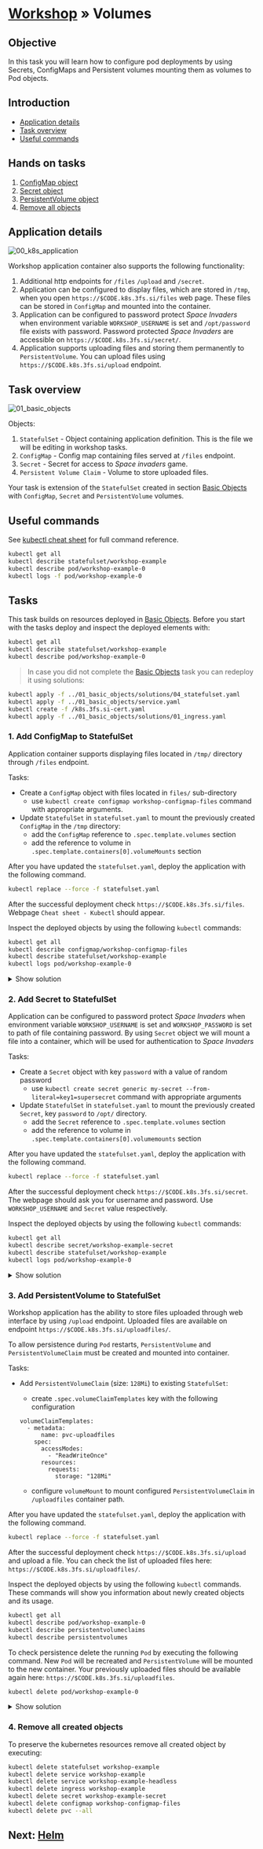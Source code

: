 # [Workshop](../README.md) &raquo; Volumes

## Objective

In this task you will learn how to configure pod deployments by using Secrets,
ConfigMaps and Persistent volumes mounting them as volumes to Pod objects.

## Introduction

* [Application details](#application-details)
* [Task overview](#task-overview)
* [Useful commands](#useful-commands)

## Hands on tasks

1. [ConfigMap object](#1-add-configmap-to-statefulset)
2. [Secret object](#2-add-secret-to-statefulset)
3. [PersistentVolume object](#3-add-persistentvolume-to-statefulset)
4. [Remove all objects](#4-remove-all-created-objects)

## Application details

![00_k8s_application](../images/00_k8s-application_volumes.png)

Workshop application container also supports the following functionality:

1. Additional http endpoints for `/files` `/upload` and `/secret`.
2. Application can be configured to display files, which are stored in `/tmp`,
   when you open `https://$CODE.k8s.3fs.si/files` web page. These files can be
   stored in `ConfigMap` and mounted into the container.
3. Application can be configured to password protect *Space Invaders* when
   environment variable `WORKSHOP_USERNAME` is set and `/opt/password` file
   exists with password. Password protected *Space Invaders* are accessible on
   `https://$CODE.k8s.3fs.si/secret/`.
4. Application supports uploading files and storing them permanently to
   `PersistentVolume`. You can upload files using
   `https://$CODE.k8s.3fs.si/upload` endpoint.

## Task overview

![01_basic_objects](../images/02_basic_objects_volumes.png)

Objects:

1. `StatefulSet` - Object containing application definition. This is the file we will be editing in workshop tasks.
2. `ConfigMap` - Config map containing files served at `/files` endpoint.
3. `Secret` - Secret for access to *Space invaders* game.
4. `Persistent Volume Claim` - Volume to store uploaded files.

Your task is extension of the `StatefulSet` created in section [Basic
Objects](../01_basic_objects/README.md) with `ConfigMap`, `Secret` and
`PersistentVolume` volumes.

## Useful commands

See [kubectl cheat sheet](https://kubernetes.io/docs/reference/kubectl/cheatsheet/) for full command reference.

```bash
kubectl get all
kubectl describe statefulset/workshop-example
kubectl describe pod/workshop-example-0
kubectl logs -f pod/workshop-example-0
```

## Tasks

This task builds on resources deployed in [Basic
Objects](../01_basic_objects/README.md). Before you start with the tasks deploy
and inspect the deployed elements with:

```sh
kubectl get all
kubectl describe statefulset/workshop-example
kubectl describe pod/workshop-example-0
```

> In case you did not complete the [Basic
Objects](../01_basic_objects/README.md) task you can redeploy it using solutions:

```bash
kubectl apply -f ../01_basic_objects/solutions/04_statefulset.yaml
kubectl apply -f ../01_basic_objects/service.yaml
kubectl create -f /k8s.3fs.si-cert.yaml
kubectl apply -f ../01_basic_objects/solutions/01_ingress.yaml
```

### 1. Add ConfigMap to StatefulSet

Application container supports displaying files located in `/tmp/` directory through `/files` endpoint.

Tasks:

* Create a `ConfigMap` object with files located in `files/` sub-directory
  * use `kubectl create configmap workshop-configmap-files` command with appropriate arguments.
* Update `StatefulSet` in `statefulset.yaml` to mount the previously created `ConfigMap` in the `/tmp` directory:
  * add the `ConfigMap` reference to `.spec.template.volumes` section
  * add the reference to volume in `.spec.template.containers[0].volumeMounts` section

After you have updated the `statefulset.yaml`, deploy the application with the following command.

```sh
kubectl replace --force -f statefulset.yaml
```

After the successful deployment check `https://$CODE.k8s.3fs.si/files`. Webpage `Cheat sheet - Kubectl` should appear.

Inspect the deployed objects by using the following `kubectl` commands:

```sh
kubectl get all
kubectl describe configmap/workshop-configmap-files
kubectl describe statefulset/workshop-example
kubectl logs pod/workshop-example-0
```

<details>
<summary>Show solution</summary>

Create a `ConfigMap` object using the following command:

```console
$ kubectl create configmap workshop-configmap-files --from-file=files/
configmap/workshop-configmap-files created
```

You can check the full `ConfigMap` file [here](./solutions/configmap.yaml).

Update `statefulset.yaml` with appropriate references in `.spec.template.volumes` and `.spec.template.containers[0].volumeMounts` sections.

```diff
--- statefulset.yaml	2020-05-26 16:09:18.000000000 +0200
+++ solutions/01_statefulset.yaml	2020-05-26 16:09:32.000000000 +0200
@@ -47,5 +47,11 @@ spec:
             requests:
               cpu: 10m
               memory: 64Mi
-          volumeMounts: []
-      volumes: []
+          volumeMounts:
+            - name: workshop-files
+              mountPath: /tmp/
+              readOnly: true
+      volumes:
+        - name: workshop-files
+          configMap:
+            name: workshop-configmap-files
```

Deploy to cluster

```sh
kubectl replace --force -f statefulset.yaml
```

You can check the full `statefulset.yaml` [here](./solutions/01_statefulset.yaml).

</details>

### 2. Add Secret to StatefulSet

Application can be configured to password protect *Space Invaders* when
environment variable `WORKSHOP_USERNAME` is set and `WORKSHOP_PASSWORD` is set
to path of file containing password. By using `Secret` object we will mount a
file into a container, which will be used for authentication to *Space Invaders*

Tasks:

* Create a `Secret` object with key `password` with a value of random password
  * use `kubectl create secret generic my-secret --from-literal=key1=supersecret` command with appropriate arguments
* Update `StatefulSet` in `statefulset.yaml` to mount the previously created `Secret`, key `password` to `/opt/` directory.
  * add the `Secret` reference to `.spec.template.volumes` section
  * add the reference to volume in `.spec.template.containers[0].volumemounts` section

After you have updated the `statefulset.yaml`, deploy the application with the following command.

```sh
kubectl replace --force -f statefulset.yaml
```

After the successful deployment check `https://$CODE.k8s.3fs.si/secret`. The webpage should ask you for username and password. Use `WORKSHOP_USERNAME` and `Secret` value respectively.

Inspect the deployed objects by using the following `kubectl` commands:

```sh
kubectl get all
kubectl describe secret/workshop-example-secret
kubectl describe statefulset/workshop-example
kubectl logs pod/workshop-example-0
```

<details>
<summary>Show solution</summary>

Create a `Secret` object using the following command:

```console
$ kubectl create secret generic workshop-example-secret --from-literal=password=my-super-password
secret/workshop-example-secret created
```

You can check the full `Secret` file [here](./solutions/secret.yaml).

Update `statefulset.yaml` with appropriate references in `.spec.template.volumes` and `.spec.template.containers[0].volumeMounts` sections.

```diff
--- 01_statefulset.yaml	2020-05-27 12:00:02.000000000 +0200
+++ 02_statefulset.yaml	2020-05-27 12:00:02.000000000 +0200
@@ -52,7 +52,16 @@ spec:
             - name: workshop-files
               mountPath: /tmp/
               readOnly: true
+            - name: workshop-secret-password
+              mountPath: /opt/
+              readOnly: true
       volumes:
         - name: workshop-files
           configMap:
             name: workshop-configmap-files
+        - name: workshop-secret-password
+          secret:
+            secretName: workshop-example-secret
+            items:
+              - key: password
+                path: password
```

Deploy updated `StatefulSet` to cluster

```sh
kubectl replace --force -f statefulset.yaml
```

Open webpage: `https://$CODE.k8s.3fs.si/secret` and password prompt should open.

You can check the whole `statefulset.yaml` file [here](./solutions/02_statefulset.yaml).

</details>

### 3. Add PersistentVolume to StatefulSet

Workshop application has the ability to store files uploaded through web interface by using `/upload` endpoint. Uploaded files are available on endpoint `https://$CODE.k8s.3fs.si/uploadfiles/`.

To allow persistence during `Pod` restarts, `PersistentVolume` and `PersistentVolumeClaim` must be created and mounted into container.

Tasks:

* Add `PersistentVolumeClaim` (size: `128Mi`) to existing `StatefulSet`:
  * create `.spec.volumeClaimTemplates` key with the following configuration

  ```console
  volumeClaimTemplates:
    - metadata:
        name: pvc-uploadfiles
      spec:
        accessModes:
          - "ReadWriteOnce"
        resources:
          requests:
            storage: "128Mi"
  ```

  * configure `volumeMount` to mount configured `PersistentVolumeClaim` in `/uploadfiles` container path.

After you have updated the `statefulset.yaml`, deploy the application with the following command.

```sh
kubectl replace --force -f statefulset.yaml
```

After the successful deployment check `https://$CODE.k8s.3fs.si/upload` and upload a file. You can check the list of uploaded files here: `https://$CODE.k8s.3fs.si/uploadfiles/`.

Inspect the deployed objects by using the following `kubectl` commands. These commands will show you information about newly created objects and its usage.

```sh
kubectl get all
kubectl describe pod/workshop-example-0
kubectl describe persistentvolumeclaims
kubectl describe persistentvolumes
```

To check persistence delete the running `Pod` by executing the following command. New `Pod` will be recreated and `PersistentVolume` will be mounted to the new container. Your previously uploaded files should be available again here: `https://$CODE.k8s.3fs.si/uploadfiles`.

```sh
kubectl delete pod/workshop-example-0
```

<details>
<summary>Show solution</summary>

Update `statefulset.yaml` file with appropriate references in `.spec.template.containers[0].volumeMounts` and `.spec.volumeClaimTemplates` sections:

```diff
--- 02_statefulset.yaml	2020-05-26 18:49:03.000000000 +0200
+++ 03_statefulset.yaml	2020-05-26 18:51:49.000000000 +0200
@@ -55,6 +55,8 @@ spec:
             - name: workshop-secret-password
               mountPath: /opt/
               readOnly: true
+            - name: pvc-uploadfiles
+              mountPath: /uploadfiles
       volumes:
         - name: workshop-files
           configMap:
@@ -65,3 +67,12 @@ spec:
             items:
               - key: password
                 path: password
+  volumeClaimTemplates:
+    - metadata:
+        name: pvc-uploadfiles
+      spec:
+        accessModes:
+          - "ReadWriteOnce"
+        resources:
+          requests:
+            storage: "128Mi"
```

Deploy updated `StatefulSet` to cluster

```sh
kubectl replace --force -f statefulset.yaml
```

You can check the whole `statefulset.yaml` file [here](./solutions/03_statefulset.yaml).

</details>

### 4. Remove all created objects

To preserve the kubernetes resources remove all created object by executing:

```sh
kubectl delete statefulset workshop-example
kubectl delete service workshop-example
kubectl delete service workshop-example-headless
kubectl delete ingress workshop-example
kubectl delete secret workshop-example-secret
kubectl delete configmap workshop-configmap-files
kubectl delete pvc --all
```

## Next: [Helm](../03_helm/README.md)
